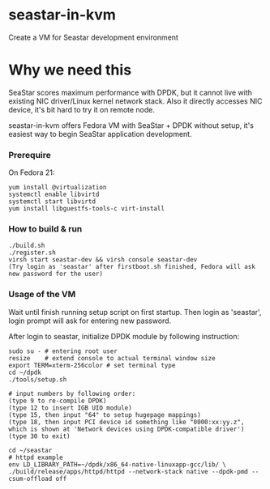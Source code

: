# seastar-in-kvm
Create a VM for Seastar development environment

# Why we need this
SeaStar scores maximum performance with DPDK, but it cannot live with existing NIC driver/Linux kernel network stack.
Also it directly accesses NIC device, it's bit hard to try it on remote node.

seastar-in-kvm offers Fedora VM with SeaStar + DPDK without setup, it's easiest way to begin SeaStar application development.

### Prerequire

On Fedora 21:
```
yum install @virtualization
systemctl enable libvirtd
systemctl start libvirtd
yum install libguestfs-tools-c virt-install
```

### How to build & run
```
./build.sh
./register.sh
virsh start seastar-dev && virsh console seastar-dev
(Try login as 'seastar' after firstboot.sh finished, Fedora will ask new password for the user)
```

### Usage of the VM

Wait until finish running setup script on first startup.
Then login as 'seastar', login prompt will ask for entering new password.

After login to seastar, initialize DPDK module by following instruction:
```
sudo su - # entering root user
resize    # extend console to actual terminal window size
export TERM=xterm-256color # set terminal type
cd ~/dpdk
./tools/setup.sh

# input numbers by following order:
(type 9 to re-compile DPDK)
(type 12 to insert IGB UIO module)
(type 15, then input "64" to setup hugepage mappings)
(type 18, then input PCI device id something like "0000:xx:yy.z",
which is shown at 'Network devices using DPDK-compatible driver')
(type 30 to exit)

cd ~/seastar
# httpd example
env LD_LIBRARY_PATH=~/dpdk/x86_64-native-linuxapp-gcc/lib/ \
./build/release/apps/httpd/httpd --network-stack native --dpdk-pmd --csum-offload off
```


